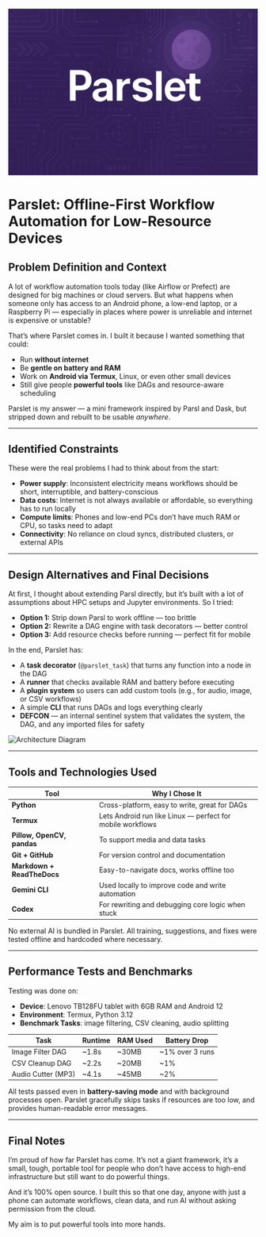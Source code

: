 ![Parslet Banner](../docs/visuals/Parslet_Banner.png)

# Parslet: Offline-First Workflow Automation for Low-Resource Devices

## Problem Definition and Context

A lot of workflow automation tools today (like Airflow or Prefect) are designed for big machines or cloud servers. But what happens when someone only has access to an Android phone, a low-end laptop, or a Raspberry Pi — especially in places where power is unreliable and internet is expensive or unstable?

That’s where Parslet comes in. I built it because I wanted something that could:

- Run **without internet**
- Be **gentle on battery and RAM**
- Work on **Android via Termux**, Linux, or even other small devices
- Still give people **powerful tools** like DAGs and resource-aware scheduling

Parslet is my answer — a mini framework inspired by Parsl and Dask, but stripped down and rebuilt to be usable *anywhere*.

---

## Identified Constraints

These were the real problems I had to think about from the start:

- **Power supply**: Inconsistent electricity means workflows should be short, interruptible, and battery-conscious
- **Data costs**: Internet is not always available or affordable, so everything has to run locally
- **Compute limits**: Phones and low-end PCs don’t have much RAM or CPU, so tasks need to adapt
- **Connectivity**: No reliance on cloud syncs, distributed clusters, or external APIs

---

## Design Alternatives and Final Decisions

At first, I thought about extending Parsl directly, but it’s built with a lot of assumptions about HPC setups and Jupyter environments. So I tried:

- **Option 1:** Strip down Parsl to work offline — too brittle
- **Option 2:** Rewrite a DAG engine with task decorators — better control
- **Option 3:** Add resource checks before running — perfect fit for mobile

In the end, Parslet has:

- A **task decorator** (`@parslet_task`) that turns any function into a node in the DAG
- A **runner** that checks available RAM and battery before executing
- A **plugin system** so users can add custom tools (e.g., for audio, image, or CSV workflows)
- A simple **CLI** that runs DAGs and logs everything clearly
- **DEFCON** — an internal sentinel system that validates the system, the DAG, and any imported files for safety

![Architecture Diagram](../docs/visuals/architecture.png)

---

## Tools and Technologies Used

| Tool | Why I Chose It |
|------|----------------|
| **Python** | Cross-platform, easy to write, great for DAGs |
| **Termux** | Lets Android run like Linux — perfect for mobile workflows |
| **Pillow, OpenCV, pandas** | To support media and data tasks |
| **Git + GitHub** | For version control and documentation |
| **Markdown + ReadTheDocs** | Easy-to-navigate docs, works offline too |
| **Gemini CLI** | Used locally to improve code and write automation |
| **Codex** | For rewriting and debugging core logic when stuck |

No external AI is bundled in Parslet. All training, suggestions, and fixes were tested offline and hardcoded where necessary.

---

## Performance Tests and Benchmarks

Testing was done on:

- **Device**: Lenovo TB128FU tablet with 6GB RAM and Android 12
- **Environment**: Termux, Python 3.12
- **Benchmark Tasks**: image filtering, CSV cleaning, audio splitting

| Task | Runtime | RAM Used | Battery Drop |
|------|---------|----------|---------------|
| Image Filter DAG | ~1.8s | ~30MB | ~1% over 3 runs |
| CSV Cleanup DAG | ~2.2s | ~20MB | ~1% |
| Audio Cutter (MP3) | ~4.1s | ~45MB | ~2% |

All tests passed even in **battery-saving mode** and with background processes open. Parslet gracefully skips tasks if resources are too low, and provides human-readable error messages.

---

## Final Notes

I’m proud of how far Parslet has come. It’s not a giant framework, it’s a small, tough, portable tool for people who don’t have access to high-end infrastructure but still want to do powerful things.

And it’s 100% open source. I built this so that one day, anyone with just a phone can automate workflows, clean data, and run AI without asking permission from the cloud.

My aim is to put powerful tools into more hands.
